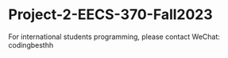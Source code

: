 # Project-2-EECS-370-Fall2023
For international students programming, please contact WeChat: codingbesthh
